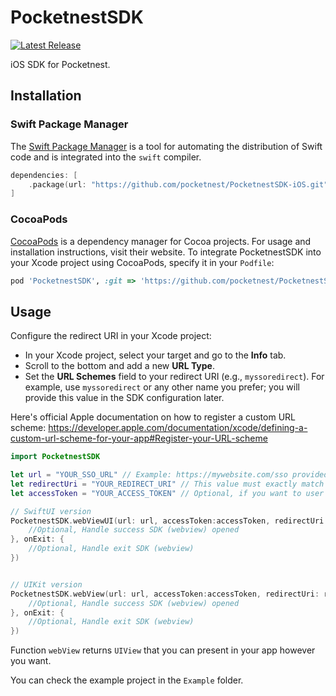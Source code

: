 # PocketnestSDK

[![Latest Release](https://img.shields.io/github/v/release/pocketnest/PocketnestSDK-iOS?sort=semver)](https://github.com/pocketnest/PocketnestSDK-iOS/releases)

iOS SDK for Pocketnest.

## Installation

### Swift Package Manager

The [Swift Package Manager](https://swift.org/package-manager/) is a tool for automating the distribution of Swift code and is integrated into the `swift` compiler.

```swift
dependencies: [
    .package(url: "https://github.com/pocketnest/PocketnestSDK-iOS.git", branch: "main")
]
```

### CocoaPods

[CocoaPods](https://cocoapods.org) is a dependency manager for Cocoa projects. For usage and installation instructions, visit their website. To integrate PocketnestSDK into your Xcode project using CocoaPods, specify it in your `Podfile`:

```ruby
pod 'PocketnestSDK', :git => 'https://github.com/pocketnest/PocketnestSDK-iOS.git'
```

## Usage

Configure the redirect URI in your Xcode project:

- In your Xcode project, select your target and go to the **Info** tab.
- Scroll to the bottom and add a new **URL Type**.
- Set the **URL Schemes** field to your redirect URI (e.g., `myssoredirect`).
For example, use `myssoredirect` or any other name you prefer; you will provide this value in the SDK configuration later.

Here's official Apple documentation on how to register a custom URL scheme:
https://developer.apple.com/documentation/xcode/defining-a-custom-url-scheme-for-your-app#Register-your-URL-scheme


```swift
import PocketnestSDK

let url = "YOUR_SSO_URL" // Example: https://mywebsite.com/sso provided by Pocketnest prod or preprod
let redirectUri = "YOUR_REDIRECT_URI" // This value must exactly match the scheme registered in your Xcode project's URL Types (including case sensitivity) to avoid integration issues
let accessToken = "YOUR_ACCESS_TOKEN" // Optional, if you want to user to be logged in automatically (session)

// SwiftUI version
PocketnestSDK.webViewUI(url: url, accessToken:accessToken, redirectUri: redirectUri, onSuccess: { 
    //Optional, Handle success SDK (webview) opened
}, onExit: {
    //Optional, Handle exit SDK (webview)
})


// UIKit version
PocketnestSDK.webView(url: url, accessToken:accessToken, redirectUri: redirectUri, onSuccess: { 
    //Optional, Handle success SDK (webview) opened
}, onExit: {
    //Optional, Handle exit SDK (webview)
})

```
Function `webView` returns `UIView` that you can present in your app however you want.

You can check the example project in the `Example` folder.
 

